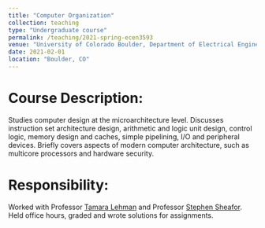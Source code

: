 ```yaml
---
title: "Computer Organization"
collection: teaching
type: "Undergraduate course"
permalink: /teaching/2021-spring-ecen3593
venue: "University of Colorado Boulder, Department of Electrical Engineering"
date: 2021-02-01
location: "Boulder, CO"
---
```





Course Description: 
======
Studies computer design at the microarchitecture level. Discusses instruction set architecture design, arithmetic and logic unit design, control logic, memory design and caches, simple pipelining, I/O and peripheral devices. Briefly covers aspects of modern computer architecture, such as multicore processors and hardware security. 


Responsibility:
======
Worked with Professor [Tamara Lehman](https://www.colorado.edu/ecee/tamara-lehman) and Professor [Stephen Sheafor](https://www.linkedin.com/in/steve-sheafor-2760681/). Held office hours, graded and wrote solutions for assignments. 


